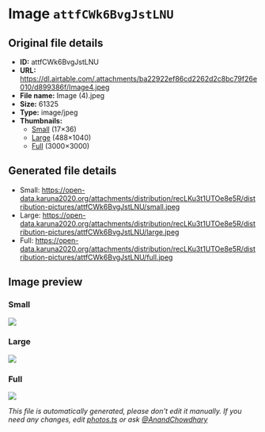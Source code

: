 # Image `attfCWk6BvgJstLNU`

## Original file details

- **ID:** attfCWk6BvgJstLNU
- **URL:** https://dl.airtable.com/.attachments/ba22922ef86cd2262d2c8bc79f26e010/d899386f/Image4.jpeg
- **File name:** Image (4).jpeg
- **Size:** 61325
- **Type:** image/jpeg
- **Thumbnails:**
  - [Small](https://dl.airtable.com/.attachmentThumbnails/a6bbaec7cfdbcf25acccd5f782e5a5ed/3c3f3728) (17×36)
  - [Large](https://dl.airtable.com/.attachmentThumbnails/e5783b1cbb9ea7cfd706222a1d93406c/fd6770d6) (488×1040)
  - [Full](https://dl.airtable.com/.attachmentThumbnails/46444cef522a723142f490c36389ea5b/6a457b04) (3000×3000)

## Generated file details

- Small: https://open-data.karuna2020.org/attachments/distribution/recLKu3t1UTOe8e5R/distribution-pictures/attfCWk6BvgJstLNU/small.jpeg
- Large: https://open-data.karuna2020.org/attachments/distribution/recLKu3t1UTOe8e5R/distribution-pictures/attfCWk6BvgJstLNU/large.jpeg
- Full: https://open-data.karuna2020.org/attachments/distribution/recLKu3t1UTOe8e5R/distribution-pictures/attfCWk6BvgJstLNU/full.jpeg

## Image preview

### Small

![](https://open-data.karuna2020.org/attachments/distribution/recLKu3t1UTOe8e5R/distribution-pictures/attfCWk6BvgJstLNU/small.jpeg)

### Large

![](https://open-data.karuna2020.org/attachments/distribution/recLKu3t1UTOe8e5R/distribution-pictures/attfCWk6BvgJstLNU/large.jpeg)

### Full

![](https://open-data.karuna2020.org/attachments/distribution/recLKu3t1UTOe8e5R/distribution-pictures/attfCWk6BvgJstLNU/full.jpeg)

_This file is automatically generated, please don't edit it manually. If you need any changes, edit [photos.ts](/photos.ts) or ask [@AnandChowdhary](https://github.com/AnandChowdhary)_
